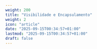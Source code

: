 ```yaml
---
weight: 200
title: "Visibilidade e Encapsulamento"
weight: 2
icon: "article"
date: "2025-09-15T00:34:57+01:00"
lastmod: "2025-09-15T00:34:57+01:00"
draft: false
---
```

